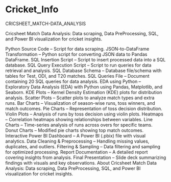 # Cricket_Info

CRICSHEET_MATCH-DATA_ANALYSIS

Cricsheet Match Data Analysis: Data scraping, Data PreProcessing, SQL, and Power BI visualization for cricket insights.

Python Source Code – Script for data scraping.
JSON-to-DataFrame Transformation – Python script for converting JSON data to Pandas DataFrame.
SQL Insertion Script – Script to insert processed data into a SQL database.
SQL Query Execution Script – Script to run queries for data retrieval and analysis.
SQL Database Schema – Database file/schema with tables for Test, ODI, and T20 matches.
SQL Queries File – Document containing 20 SQL queries for data analysis.
EDA using Python – Exploratory Data Analysis (EDA) with Python using Pandas, Matplotlib, and Seaborn.
KDE Plots – Kernel Density Estimation (KDE) plots for distribution analysis.
Scatter Plots – Scatter plots to analyze match types and extra runs.
Bar Charts – Visualization of season-wise runs, toss winners, and match outcomes.
Pie Charts – Representation of toss decision distribution.
Violin Plots – Analysis of runs by toss decision using violin plots.
Heatmaps – Correlation heatmaps showing relationships between variables.
Line Charts – Time-series analysis of runs across overs for specific teams.
Donut Charts – Modified pie charts showing top match outcomes.
Interactive Power BI Dashboard – A Power BI (.pbix) file with visual analytics.
Data Cleaning & Preprocessing – Handling missing values, duplicates, and outliers.
Filtering & Sampling – Data filtering and sampling for optimized processing.
Report Documentation – A detailed report covering insights from analysis.
Final Presentation – Slide deck summarizing findings with visuals and key observations.
About
Cricsheet Match Data Analysis: Data scraping, Data PreProcessing, SQL, and Power BI visualization for cricket insights.
